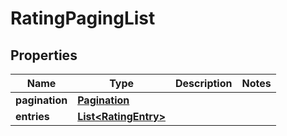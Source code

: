 
# RatingPagingList

## Properties
Name | Type | Description | Notes
------------ | ------------- | ------------- | -------------
**pagination** | [**Pagination**](Pagination.md) |  | 
**entries** | [**List&lt;RatingEntry&gt;**](RatingEntry.md) |  | 



